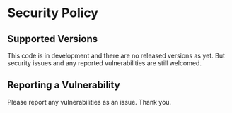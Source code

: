 # Security Policy

## Supported Versions
This code is in development and there are no released versions as yet.
But security issues and any reported vulnerabilities are still welcomed.

## Reporting a Vulnerability
Please report any vulnerabilities as an issue.  Thank you.
